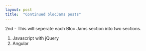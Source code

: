 ```yaml
---
layout: post
title:  "Continued blocJams posts"
---
```


2nd - This will seperate each Bloc Jams section into
two sections. 
1. Javascript with jQuery
2. Angular



